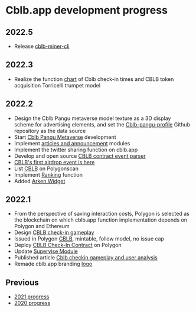# Cblb.app development progress

## 2022.5

- Release [cblb-miner-cli](https://github.com/cblb-app/cblb-miner-cli)

## 2022.3

- Realize the function [chart](https://cblb.app/supervise/cblb-check-in) of Cblb check-in times and CBLB token acquisition Torricelli trumpet model

## 2022.2

- Design the Cblb Pangu metaverse model texture as a 3D display scheme for advertising elements, and set the [Cblb-pangu-profile](https://github.com/cblb-app/cblb-pangu-profile) Github repository as the data source
- Start [Cblb Pangu Metaverse](https://cblb.app/pangu) development
- Implement [articles and announcement](https://cblb.app/publish/articles) modules
- Implement the twitter sharing function on cblb.app
- Develop and open source [CBLB contract event parser](https://github.com/cblb-app/cblb-event-parser)
- [CBLB's first airdrop event is here](https://github.com/cblb-app/cblb-articles/blob/master/2022/cblb-airdrop-en.md)
- List [CBLB](https://polygonscan.com/token/0x7a45922F95C845Ff9bE01112AfCF207968a9cA0B) on Polygonscan
- Implement [Ranking](https://cblb.app/ranking) function
- Added [Arken Widget](https://docs.arken.finance/arken-finance/integrating-with-arken-finance/arken-widgets)

## 2022.1

- From the perspective of saving interaction costs, Polygon is selected as the blockchain on which cblb.app function implementation depends on Polygon and Ethereum
- Design [CBLB check-in gameplay](https://cblb.app/supervise/cblb-check-in)
- Issued in Polygon [CBLB](https://polygonscan.com/token/0x7a45922F95C845Ff9bE01112AfCF207968a9cA0B), mintable, follow model, no issue cap
- Deploy [CBLB Check-In Contract](https://polygonscan.com/address/0x15942E96becA7fA6081740dFB74D7702ec2C3B88) on Polygon
- Update [Supervise Module](https://cblb.app/supervise/progress)
- Published article [Cblb checkin gameplay and user analysis](https://github.com/cblb-app/cblb-articles/blob/master/analysis/cblb-checkin-users-analysis.md)
- Remade cblb.app branding [logo](https://github.com/cblb-app/cblb-token-info/blob/master/media/cblb-logo-512-512.png)

## Previous

- [2021 progress](https://github.com/cblb-app/cblb-app-progress/tree/master/2021)
- [2020 progress](https://github.com/cblb-app/cblb-app-progress/tree/master/2020)
